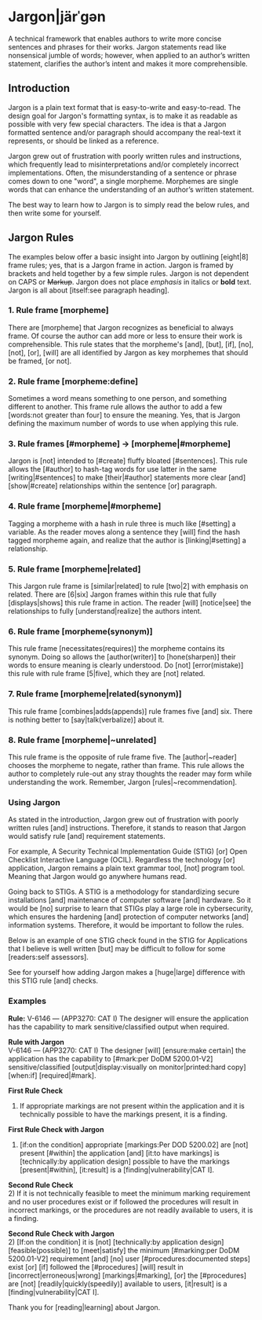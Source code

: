 # Jargon|järˈgən
A technical framework that enables authors to write more concise sentences and phrases for their works. Jargon statements read like nonsensical jumble of words; however, when applied to an author’s written statement, clarifies the author’s intent and makes it more comprehensible.

## Introduction
Jargon is a plain text format that is easy-to-write and easy-to-read. The design goal for Jargon's formatting syntax, is to make it as readable as possible with very few special characters. The idea is that a Jargon formatted sentence and/or paragraph should accompany the real-text it represents, or should be linked as a reference.

Jargon grew out of frustration with poorly written rules and instructions, which frequently lead to misinterpretations and/or completely incorrect implementations. Often, the misunderstanding of a sentence or phrase comes down to one "word", a single morpheme. Morphemes are single words that can enhance the understanding of an author’s written statement.

The best way to learn how to Jargon is to simply read the below rules, and then write some for yourself.

## Jargon Rules
The examples below offer a basic insight into Jargon by outlining [eight|8] frame rules; yes, that is a Jargon frame in action. Jargon is framed by brackets and held together by a few simple rules. Jargon is not dependent on CAPS or ~~Markup~~. Jargon does not place *emphasis* in italics or **bold** text. Jargon is all about [itself:see paragraph heading]. 

### 1. Rule frame [morpheme] 

There are [morpheme] that Jargon recognizes as beneficial to always frame. Of course the author can add more or less to ensure their work is comprehensible. This rule states that the morpheme's [and], [but], [if], [no], [not], [or], [will] are all identified by Jargon as key morphemes that should be framed, [or not].   

### 2. Rule frame [morpheme:define] 
Sometimes a word means something to one person, and something different to another. This frame rule allows the author to add a few [words:not greater than four] to ensure the meaning. Yes, that is Jargon defining the maximum number of words to use when applying this rule.

### 3. Rule frames [#morpheme] -> [morpheme|#morpheme]
Jargon is [not] intended to [#create] fluffy bloated [#sentences]. This rule allows the [#author] to hash-tag words for use latter in the same [writing|#sentences] to make [their|#author] statements more clear [and] [show|#create] relationships within the sentence [or] paragraph.  

### 4. Rule frame [morpheme|#morpheme]
Tagging a morpheme with a hash in rule three is much like [#setting] a variable. As the reader moves along a sentence they [will] find the hash tagged morpheme again, and realize that the author is [linking|#setting] a relationship. 

### 5. Rule frame [morpheme|related]
This Jargon rule frame is [similar|related] to rule [two|2] with emphasis on related. There are  [6|six] Jargon frames within this rule that fully [displays|shows] this rule frame in action. The reader [will] [notice|see] the relationships to fully [understand|realize] the authors intent.

### 6. Rule frame [morpheme(synonym)]
This rule frame [necessitates(requires)] the morpheme contains its synonym. Doing so allows the [author(writer)] to [hone(sharpen)] their words to ensure meaning is clearly understood. Do [not]  [error(mistake)] this rule with rule frame [5|five], which they are [not] related. 

### 7. Rule frame [morpheme|related(synonym)]
This rule frame [combines|adds(appends)] rule frames five [and] six. There is nothing better to [say|talk(verbalize)] about it. 

### 8. Rule frame [morpheme|~unrelated]
This rule frame is the opposite of rule frame five. The [author|~reader] chooses the morpheme to negate, rather than frame. This rule allows the author to completely rule-out any stray thoughts the reader may form while understanding the work. Remember, Jargon [rules|~recommendation].

### Using Jargon
As stated in the introduction, Jargon grew out of frustration with poorly written rules [and] instructions. Therefore, it stands to reason that Jargon would satisfy rule [and] requirement statements. 

For example, A Security Technical Implementation Guide (STIG) [or] Open Checklist Interactive Language (OCIL).  Regardless the technology [or] application, Jargon remains a plain text grammar tool, [not] program tool. Meaning that Jargon would go anywhere humans read.

Going back to STIGs. A STIG is a methodology for standardizing secure installations [and] maintenance of computer software [and] hardware. So it would be [no] surprise to learn that STIGs play a large role in cybersecurity, which ensures the hardening [and] protection of computer networks [and] information systems. Therefore, it would be important to follow the rules. 

Below is an example of one STIG check found in the STIG for Applications that I believe is well written [but] may be difficult to follow for some [readers:self assessors]. 

See for yourself how adding Jargon makes a [huge|large] difference with this STIG rule [and] checks. 

### Examples

**Rule:** V-6146 — (APP3270: CAT I) The designer will ensure the application has the capability to mark sensitive/classified output when required.

**Rule with Jargon**  
V-6146 — (APP3270: CAT I) The designer [will] [ensure:make certain] the application has the capability to [#mark:per DoDM 5200.01-V2] sensitive/classified [output|display:visually on monitor|printed:hard copy] [when:if] [required|#mark].

**First Rule Check**  
1) If appropriate markings are not present within the application and it is technically possible to have the markings present, it is a finding.

**First Rule Check with Jargon**  
1) [if:on the condition] appropriate [markings:Per DOD 5200.02] are [not] present [#within] the application [and] [it:to have markings] is [technically:by application design] possible to have the markings [present|#within], [it:result] is a [finding|vulnerability|CAT I].

**Second Rule Check**  
2) If it is not technically feasible to meet the minimum marking requirement and no user procedures exist or if followed the procedures will result in incorrect markings, or the procedures are not readily available to users, it is a finding.

**Second Rule Check with Jargon**  
2) [If:on the condition] it is [not] [technically:by application design] [feasible(possible)] to [meet|satisfy] the minimum [#marking:per DoDM 5200.01-V2] requirement [and] [no] user [#procedures:documented steps] exist [or] [if] followed the [#procedures] [will] result in [incorrect|erroneous|wrong] [markings|#marking], [or] the [#procedures] are [not] [readily|quickly(speedily)] available to users, [it|result] is a [finding|vulnerability|CAT I].

Thank you for [reading|learning] about Jargon.
